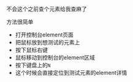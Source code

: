 不会这个之前查个元素给我查麻了

方法很简单

- 打开控制台element页面
- 把鼠标放到想测试的元素上
- 按下鼠标右键
- 鼠标移动到控制台的element区域
- 按下键盘上的`N`
- 这个时候会直接定位到测试元素的element详情